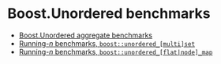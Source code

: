 # Boost.Unordered benchmarks

* [Boost.Unordered aggregate benchmarks](https://github.com/boostorg/boost_unordered_benchmarks/tree/boost_unordered_aggregate)
* [Running-_n_ benchmarks, `boost::unordered_[multi]set`](https://github.com/boostorg/boost_unordered_benchmarks/tree/boost_unordered_set)
* [Running-_n_ benchmarks, `boost::unordered_[flat|node]_map`](https://github.com/boostorg/boost_unordered_benchmarks/tree/boost_unordered_flat_map)
